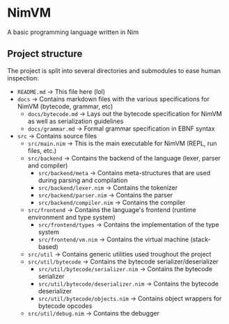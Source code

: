 # NimVM
A basic programming language written in Nim

## Project structure

The project is split into several directories and submodules to ease human inspection:
- `README.md` -> This file here (lol)
- `docs` -> Contains markdown files with the various specifications for NimVM (bytecode, grammar, etc)
    - `docs/bytecode.md` -> Lays out the bytecode specification for NimVM as well as serialization guidelines
    - `docs/grammar.md` -> Formal grammar specification in EBNF syntax
- `src` -> Contains source files
    - `src/main.nim` -> This is the main executable for NimVM (REPL, run files, etc.)
    - `src/backend` -> Contains the backend of the language (lexer, parser and compiler)
        - `src/backend/meta` -> Contains meta-structures that are used during parsing and compilation
        - `src/backend/lexer.nim` -> Contains the tokenizer
        - `src/backend/parser.nim` -> Contains the parser
        - `src/backend/compiler.nim` -> Contains the compiler
    - `src/frontend` -> Contains the language's frontend (runtime environment and type system)
        - `src/frontend/types` -> Contains the implementation of the type system
        - `src/frontend/vm.nim` -> Contains the virtual machine (stack-based)
    - `src/util` -> Contains generic utilities used troughout the project
    - `src/util/bytecode` -> Contains the bytecode serializer/deserializer
        - `src/util/bytecode/serializer.nim` -> Contains the bytecode serializer
        - `src/util/bytecode/deserializer.nim` -> Contains the bytecode deserializer
        - `src/util/bytecode/objects.nim` -> Contains object wrappers for bytecode opcodes
    - `src/util/debug.nim` -> Contains the debugger

